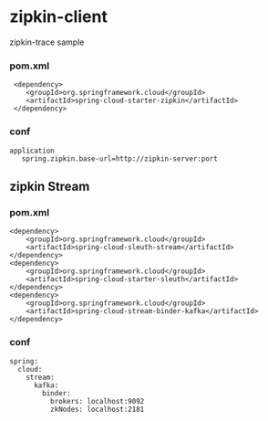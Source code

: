 zipkin-client 
==========================
zipkin-trace sample

### pom.xml
     <dependency>
        <groupId>org.springframework.cloud</groupId>
        <artifactId>spring-cloud-starter-zipkin</artifactId>
     </dependency>

### conf
    application
       spring.zipkin.base-url=http://zipkin-server:port

zipkin Stream
-------------

### pom.xml
    <dependency>
        <groupId>org.springframework.cloud</groupId>
        <artifactId>spring-cloud-sleuth-stream</artifactId>
    </dependency>
    <dependency>
        <groupId>org.springframework.cloud</groupId>
        <artifactId>spring-cloud-starter-sleuth</artifactId>
    </dependency>
    <dependency>
        <groupId>org.springframework.cloud</groupId>
        <artifactId>spring-cloud-stream-binder-kafka</artifactId>
    </dependency>

### conf
    spring:
      cloud:
        stream:
          kafka:
            binder:
              brokers: localhost:9092
              zkNodes: localhost:2181